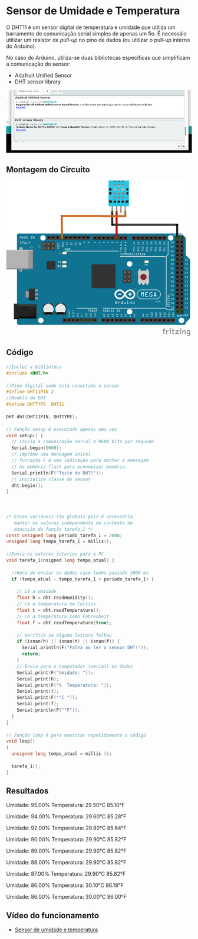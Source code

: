 # Sensor de Umidade e Temperatura

O DHT11 é um sensor digital de temperatura e umidade que utiliza um barramento de comunicação serial simples de apenas um fio. É necessáio utilizar um resistor de _pull-up_ no pino de dados (ou utilizar o pull-up interno do Arduino).

No caso do Arduino, utiliza-se duas bibliotecas específicas que simplificam a comunicação do sensor:

- Adafruit Unified Sensor
- DHT sensor library

<img src= "libs.png" alt = "Circuito temperatura" width = "700" />

## Montagem do Circuito

<img src= "dht.png" alt = "Circuito temperatura" width = "500" />

## Código
```C
//Inclui a biblioteca
#include <DHT.h>

//Pino digital onde está conectado o sensor
#define DHT11PIN 2
//Modelo do DHT
#define DHTTYPE  DHT11

DHT dht(DHT11PIN, DHTTYPE);

// Função setup é executada apenas uma vez
void setup() {
  // inicia a comunicação serial a 9600 bits por segundo
  Serial.begin(9600);
  // imprime uma mensagem inical
  // funcação F é uma indicação para manter a mensagem
  // na memória flash para economizar memória.
  Serial.println(F("Teste do DHT!"));
  // inicializa classe do sensor
  dht.begin();
}



/* Essas variáveis são globais pois é necessário
   manter os valores independente do contexto de
   execução da função tarefa_1 */
const unsigned long periodo_tarefa_1 = 2000;
unsigned long tempo_tarefa_1 = millis();

//Envia os valores interios para o PC
void tarefa_1(nsigned long tempo_atual) {

  //Hora de enviar os dados caso tenha passado 2000 ms
  if (tempo_atual - tempo_tarefa_1 > periodo_tarefa_1) {

    // Lê a umidade
    float h = dht.readHumidity();
    // Lê a temperatura em Celsius
    float t = dht.readTemperature();
    // Lê a temperatura como Fahrenheit
    float f = dht.readTemperature(true);

    // Verifica se alguma leitura falhou
    if (isnan(h) || isnan(t) || isnan(f)) {
      Serial.println(F("Falha ao ler o sensor DHT!"));
      return;
    }
    // Envia para o computador (serial) os dados
    Serial.print(F("Umidade: "));
    Serial.print(h);
    Serial.print(F("%  Temperatura: "));
    Serial.print(t);
    Serial.print(F("°C "));
    Serial.print(f);
    Serial.println(F("°F"));
  }
}

// Função loop é para executar repetidamente o código
void loop()
{
  unsigned long tempo_atual = millis ();

  tarefa_1();
}
```

## Resultados

Umidade: 95.00%  Temperatura: 29.50°C 85.10°F

Umidade: 94.00%  Temperatura: 29.60°C 85.28°F

Umidade: 92.00%  Temperatura: 29.80°C 85.64°F

Umidade: 90.00%  Temperatura: 29.90°C 85.82°F

Umidade: 89.00%  Temperatura: 29.90°C 85.82°F

Umidade: 88.00%  Temperatura: 29.90°C 85.82°F

Umidade: 87.00%  Temperatura: 29.90°C 85.82°F

Umidade: 86.00%  Temperatura: 30.10°C 86.18°F

Umidade: 86.00%  Temperatura: 30.00°C 86.00°F

## Vídeo do funcionamento 
- [Sensor de umidade e temperatura](https://youtu.be/C211qThi6kg)
